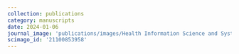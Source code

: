 ```yaml
---
collection: publications
category: manuscripts
date: 2024-01-06
journal_image: 'publications/images/Health Information Science and Systems.png'
scimago_id: '21100853958'
---
```

